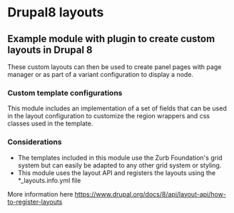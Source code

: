 # Drupal8 layouts
## Example module with plugin to create custom layouts in Drupal 8

These custom layouts can then be used to create panel pages with page manager or as part of a variant configuration to display a node.

### Custom template configurations
This module includes an implementation of a set of fields that can be used in the layout configuration to customize the region wrappers and css classes used in the template.

### Considerations

- The templates included in this module use the Zurb Foundation's grid system but can easily be adapted to any other grid system or styling.
- This module uses the layout API and registers the layouts using the *_layouts.info.yml file

More information here https://www.drupal.org/docs/8/api/layout-api/how-to-register-layouts
